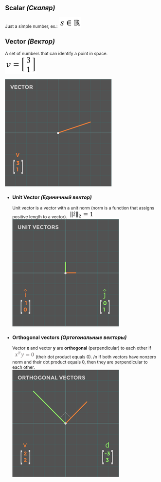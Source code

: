 
## Scalar _(Скаляр)_
Just a simple number, ex.:
![Formula](/Formulas/f1.png)


## Vector _(Вектор)_
A set of numbers that can identify a point in space.   
![Formula](/Formulas/f2.png)   
 
![Vector](/Images/vector.png)



-	### Unit Vector _(Единичный вектор)_
	Unit vector is a vector with a unit norm (norm is a function that assigns positive length to a vector). 
	![Formula](/Formulas/f3.png)    
	![UnitVectors](/Images/UnitVectors.png)  



-	### Orthogonal vectors _(Ортогональные векторы)_
	Vector **x** and vector **y** are **orthogonal** (perpendicular) to each other if![Formula](/Formulas/f4.png) (their dot product 		equals 0). /n If both vectors have nonzero norm and their dot product 		equals 0, then they are 			perpendicular to each other.   
	![OrthogonalVectors](/Images/OrthogonalVectors.png)  



